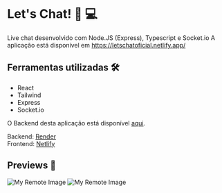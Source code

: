# Let's Chat! :lips: :computer:	

Live chat desenvolvido com Node.JS (Express), Typescript e Socket.io
A aplicação está disponível em https://letschatoficial.netlify.app/

## Ferramentas utilizadas :hammer_and_wrench:

- React
- Tailwind
- Express
- Socket.io

O Backend desta aplicação está disponível [aqui](https://github.com/gabrigomez/lets-chat-api).

Backend: [Render](https://render.com/) <br/>
Frontend: [Netlify](https://www.netlify.com/) 

## Previews :eyes:	
![My Remote Image](https://user-images.githubusercontent.com/69373145/228016136-2d71e145-1e17-4561-bb83-309cbe9f4d62.png)
![My Remote Image](https://user-images.githubusercontent.com/69373145/228016266-9f030101-9868-4e1a-8fe6-da1c868acb51.png)

